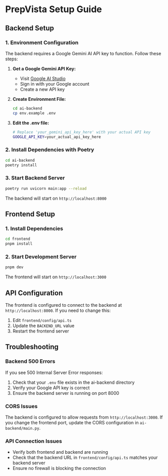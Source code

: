 # PrepVista Setup Guide

## Backend Setup

### 1. Environment Configuration

The backend requires a Google Gemini AI API key to function. Follow these steps:

1. **Get a Google Gemini API Key:**

   - Visit [Google AI Studio](https://makersuite.google.com/app/apikey)
   - Sign in with your Google account
   - Create a new API key

2. **Create Environment File:**

   ```bash
   cd ai-backend
   cp env.example .env
   ```

3. **Edit the .env file:**
   ```bash
   # Replace 'your_gemini_api_key_here' with your actual API key
   GOOGLE_API_KEY=your_actual_api_key_here
   ```

### 2. Install Dependencies with Poetry

```bash
cd ai-backend
poetry install
```

### 3. Start Backend Server

```bash
poetry run uvicorn main:app --reload
```

The backend will start on `http://localhost:8000`

## Frontend Setup

### 1. Install Dependencies

```bash
cd frontend
pnpm install
```

### 2. Start Development Server

```bash
pnpm dev
```

The frontend will start on `http://localhost:3000`

## API Configuration

The frontend is configured to connect to the backend at `http://localhost:8000`. If you need to change this:

1. Edit `frontend/config/api.ts`
2. Update the `BACKEND_URL` value
3. Restart the frontend server

## Troubleshooting

### Backend 500 Errors

If you see 500 Internal Server Error responses:

1. Check that your `.env` file exists in the ai-backend directory
2. Verify your Google API key is correct
3. Ensure the backend server is running on port 8000

### CORS Issues

The backend is configured to allow requests from `http://localhost:3000`. If you change the frontend port, update the CORS configuration in `ai-backend/main.py`.

### API Connection Issues

- Verify both frontend and backend are running
- Check that the backend URL in `frontend/config/api.ts` matches your backend server
- Ensure no firewall is blocking the connection
